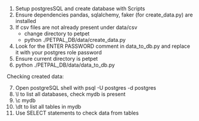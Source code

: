1. Setup postgresSQL and create database with Scripts
2. Ensure dependencies pandas, sqlalchemy, faker (for create_data.py) are installed
3. If csv files are not already present under data/csv
    - change directory to petpet
    - python ./PETPAL_DB/data/create_data.py
5. Look for the ENTER PASSWORD comment in data_to_db.py and replace it with your postgres role password
6. Ensure current directory is petpet
7. python ./PETPAL_DB/data/data_to_db.py

Checking created data:

7. Open postgreSQL shell with psql -U postgres -d postgres
8. \l to list all databases, check mydb is present
9. \c mydb
10. \dt to list all tables in mydb
11. Use SELECT statements to check data from tables 
